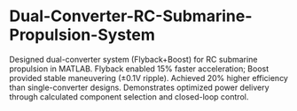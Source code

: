 # Dual-Converter-RC-Submarine-Propulsion-System
Designed dual-converter system (Flyback+Boost) for RC submarine propulsion in MATLAB. Flyback enabled 15% faster acceleration; Boost provided stable maneuvering (±0.1V ripple). Achieved 20% higher efficiency than single-converter designs. Demonstrates optimized power delivery through calculated component selection and closed-loop control. 
